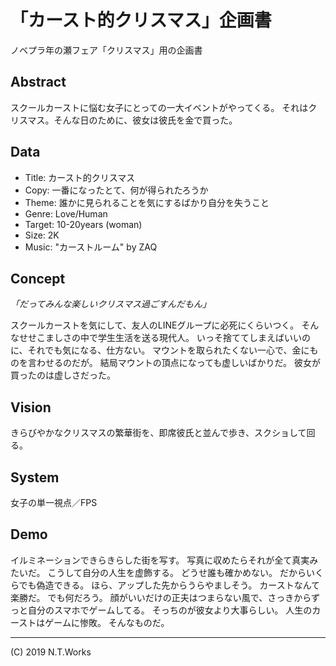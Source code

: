 # 「カースト的クリスマス」企画書

ノベプラ年の瀬フェア「クリスマス」用の企画書

## Abstract

スクールカーストに悩む女子にとっての一大イベントがやってくる。
それはクリスマス。そんな日のために、彼女は彼氏を金で買った。

## Data

- Title: カースト的クリスマス
- Copy: 一番になったとて、何が得られたろうか
- Theme: 誰かに見られることを気にするばかり自分を失うこと
- Genre: Love/Human
- Target: 10-20years (woman)
- Size: 2K
- Music: "カーストルーム" by ZAQ

## Concept

_「だってみんな楽しいクリスマス過ごすんだもん」_

スクールカーストを気にして、友人のLINEグループに必死にくらいつく。
そんなせせこましさの中で学生生活を送る現代人。
いっそ捨ててしまえばいいのに、それでも気になる、仕方ない。
マウントを取られたくない一心で、金にものを言わせるのだが。
結局マウントの頂点になっても虚しいばかりだ。
彼女が買ったのは虚しさだった。

## Vision

きらびやかなクリスマスの繁華街を、即席彼氏と並んで歩き、スクショして回る。

## System

女子の単一視点／FPS

## Demo

イルミネーションできらきらした街を写す。
写真に収めたらそれが全て真実みたいだ。
こうして自分の人生を虚飾する。
どうせ誰も確かめない。
だからいくらでも偽造できる。
ほら、アップした先からうらやましそう。
カーストなんて楽勝だ。
でも何だろう。
顔がいいだけの正夫はつまらない風で、さっきからずっと自分のスマホでゲームしてる。
そっちのが彼女より大事らしい。
人生のカーストはゲームに惨敗。
そんなものだ。

---
(C) 2019 N.T.Works
